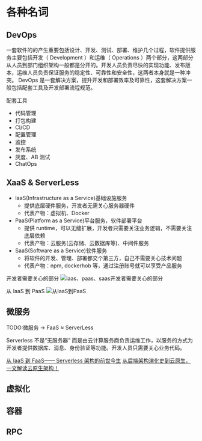 # 各种名词

## DevOps

一套软件的的产生重要包括设计、开发、测试、部署、维护几个过程，软件提供服务主要包括开发（ Development ）和运维（ Operations ）两个部分，这两部分从人员到部门组织架构一般都是分开的。开发人员负责尽快的实现功能、发布版本，运维人员负责保证服务的稳定性、可靠性和安全性，这两者本身就是一种冲突。
DevOps 是一套解决方案，提升开发和部署效率及可靠性，这套解决方案一般包括配套工具及开发部署流程规范。

配套工具

- 代码管理
- 打包构建
- CI/CD
- 配置管理
- 监控
- 发布系统
- 灰度、AB 测试
- ChatOps

## XaaS & ServerLess

- IaaS(Infrastructure as a Service)基础设施服务
  - 提供底层硬件服务，开发者无需关心服务器硬件
  - 代表产物：虚拟机、Docker
- PaaS(Platform as a Service)平台服务，软件部署平台
  - 提供 runtime，可以无缝扩展，开发者只需要关注业务逻辑，不需要关注底层依赖
  - 代表产物：云服务(云存储、云数据库等)、中间件服务
- SaaS(Software as a Service)软件服务
  - 将软件的开发、管理、部署都交个第三方，自己不需要关心技术问题
  - 代表产物：npm, dockerhob 等，通过注册账号就可以享受产品服务

开发者需要关心的部分
![iaas、paas、saas开发者需要关心的部分](../../nodes/assets/images/good/Management-Iaas-Saas-Paas-Cloud.jpg)

从 IaaS 到 PaaS
![从IaaS到PaaS](../../nodes/assets/images/good/iass-sass.jpg)

## 微服务

TODO:微服务 -> FaaS ≈ ServerLess

Serverless 不是“无服务器” 而是由云计算服务商负责运维工作，以服务的方式为开发者提供数据库、消息、身份验证等功能。开发人员只需要关心业务代码。

[从 IaaS 到 FaaS—— Serverless 架构的前世今生](https://aws.amazon.com/cn/blogs/china/iaas-faas-serverless/)
[从后端架构演化史到云原生，一文解读云原生架构！](https://cloud.tencent.com/developer/article/1745528?from=information.detail.%E6%9C%8D%E5%8A%A1%E5%99%A8%E6%9E%B6%E6%9E%84%E5%8F%91%E5%B1%95%E5%8F%B2)

## 虚拟化

## 容器

## RPC
